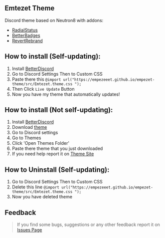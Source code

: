 ## Emtezet Theme
Discord theme based on Neutron8 with addons:
  - [RadialStatus](https://betterdiscord.app/theme/RadialStatus)
  - [BetterBadges](https://betterdiscord.app/theme/Better%20Badges)
  - [RevertRebrand](https://betterdiscord.app/theme/Revert%20Rebrand)

## How to install (Self-updating):
  1. Install [BetterDiscord](https://betterdiscord.app)
  2. Go to Discord Settings Then to Custom CSS
  3. Paste there this `@import url("https://empezeeet.github.io/empezet-theme/src/Emtezet.theme.css ");`
  4. Then Click `Live Update` Button
  5. Now you have my theme that automatically updates!
## How to install (Not self-updating):
  1. Install [BetterDiscord](https://betterdiscord.app)
  2. Download [theme](https://empezeeet.github.io/empezet-theme/)
  3. Go to Discord settings
  4. Go to Themes
  5. Click 'Open Themes Folder'
  6. Paste there theme that you just downloaded
  7. If you need help report it on [Theme Site](https://empezeeet.github.io/empezet-theme/index.html#HelpFormH1)
  
## How to Uninstall (Self-updating):
  1. Go to Discord Settings Then to Custom CSS
  2. Delete this line `@import url("https://empezeeet.github.io/empezet-theme/src/Emtezet.theme.css ");`
  3. Now you have deleted theme
    
## Feedback
  > If you find some bugs, suggestions or any other feedback report it on [Issues Page](https://github.com/Empezeeet/empezet-theme/issues)
